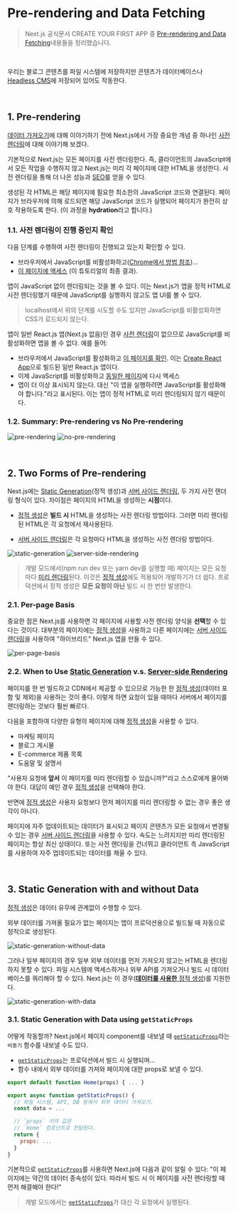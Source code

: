# Pre-rendering and Data Fetching

> Next.js 공식문서 CREATE YOUR FIRST APP 중 [Pre-rendering and Data Fetching](https://nextjs.org/learn/basics/data-fetching)내용들을 정리했습니다.

<br />

우리는 블로그 콘텐츠를 파일 시스템에 저장하지만 콘텐츠가 데이터베이스나 [Headless CMS](https://en.wikipedia.org/wiki/Headless_content_management_system)에 저장되어 있어도 작동한다.

<br />

## 1. Pre-rendering

[데이터 가져오기](https://nextjs.org/docs/basic-features/data-fetching/overview)에 대해 이야기하기 전에 Next.js에서 가장 중요한 개념 중 하나인 [사전 렌더링](https://nextjs.org/docs/basic-features/pages#pre-rendering)에 대해 이야기해 보겠다.

기본적으로 Next.js는 모든 페이지를 사전 렌더링한다. 즉, 클라이언트의 JavaScript에서 모든 작업을 수행하지 않고 Next.js는 미리 각 페이지에 대한 HTML을 생성한다. 사전 렌더링을 통해 더 나은 성능과 [SEO](https://en.wikipedia.org/wiki/Search_engine_optimization)를 얻을 수 있다.

생성된 각 HTML은 해당 페이지에 필요한 최소한의 JavaScript 코드와 연결된다. 페이지가 브라우저에 의해 로드되면 해당 JavaScript 코드가 실행되어 페이지가 완전히 상호 작용하도록 한다. (이 과정을 **hydration**라고 합니다.)

### 1.1. 사전 렌더링이 진행 중인지 확인

다음 단계를 수행하여 사전 렌더링이 진행되고 있는지 확인할 수 있다.

- 브라우저에서 JavaScript를 비활성화하고([Chrome에서 방법 참조](https://developer.chrome.com/docs/devtools/))…
- [이 페이지에 액세스](https://next-learn-starter.vercel.app) (이 튜토리얼의 최종 결과).

앱이 JavaScript 없이 렌더링되는 것을 볼 수 있다. 이는 Next.js가 앱을 정적 HTML로 사전 렌더링했기 때문에 JavaScript를 실행하지 않고도 앱 UI를 볼 수 있다.

> localhost에서 위의 단계를 시도할 수도 있지만 JavaScript를 비활성화하면 CSS가 로드되지 않는다.

앱이 일반 React.js 앱(Next.js 없음)인 경우 [사전 렌더링](https://nextjs.org/docs/basic-features/pages#pre-rendering)이 없으므로 JavaScript를 비활성화하면 앱을 볼 수 없다. 예를 들어:

- 브라우저에서 JavaScript를 활성화하고 [이 페이지를 확인](https://create-react-template.vercel.app/). 이는 [Create React App](https://create-react-app.dev)으로 빌드된 일반 React.js 앱이다.
- 이제 JavaScript를 비활성화하고 [동일한 페이지](https://create-react-template.vercel.app)에 다시 액세스
- 앱이 더 이상 표시되지 않는다. 대신 "이 앱을 실행하려면 JavaScript를 활성화해야 합니다."라고 표시된다. 이는 앱이 정적 HTML로 미리 렌더링되지 않기 때문이다.

### 1.2. Summary: Pre-rendering vs No Pre-rendering

![pre-rendering](./images/pre-rendering.png)
![no-pre-rendering](./images/no-pre-rendering.png)

<br />

## 2. Two Forms of Pre-rendering

Next.js에는 [Static Generation](https://nextjs.org/docs/basic-features/pages#static-generation-recommended)(정적 생성)과 [서버 사이드 렌더링](https://nextjs.org/docs/basic-features/pages#server-side-rendering), 두 가지 사전 렌더링 형식이 있다. 차이점은 페이지의 HTML을 생성하는 **시점**이다.

- [정적 생성](https://nextjs.org/docs/basic-features/pages#static-generation-recommended)은 **빌드 시** HTML을 생성하는 사전 렌더링 방법이다. 그러면 미리 렌더링된 HTML은 각 요청에서 재사용된다.

- [서버 사이드 렌더링](https://nextjs.org/docs/basic-features/pages#server-side-rendering)은 각 요청마다 HTML을 생성하는 사전 렌더링 방법이다.

![static-generation](./images/static-generation.png)
![server-side-rendering](./images/server-side-rendering.png)

> 개발 모드에서(npm run dev 또는 yarn dev를 실행할 때) 페이지는 모든 요청마다 [미리 렌더링](https://nextjs.org/docs/basic-features/pages#pre-rendering)된다. 이것은 [정적 생성](https://nextjs.org/docs/basic-features/data-fetching/get-static-props#runs-on-every-request-in-development)에도 적용되어 개발하기가 더 쉽다. 프로덕션에서 정적 생성은 **모든 요청이 아닌** 빌드 시 한 번만 발생한다.

### 2.1. Per-page Basis

중요한 점은 Next.js를 사용하면 각 페이지에 사용할 사전 렌더링 양식을 **선택**할 수 있다는 것이다. 대부분의 페이지에는 [정적 생성](https://nextjs.org/docs/basic-features/pages#static-generation-recommended)을 사용하고 다른 페이지에는 [서버 사이드 렌더링](https://nextjs.org/docs/basic-features/pages#server-side-rendering)을 사용하여 "하이브리드" Next.js 앱을 만들 수 있다.

![per-page-basis](./images/per-page-basis.png)

### 2.2. When to Use [Static Generation](https://nextjs.org/docs/basic-features/pages#static-generation-recommended) v.s. [Server-side Rendering](https://nextjs.org/docs/basic-features/pages#server-side-rendering)

페이지를 한 번 빌드하고 CDN에서 제공할 수 있으므로 가능한 한 [정적 생성](https://nextjs.org/docs/basic-features/pages#static-generation-recommended)(데이터 포함 및 제외)을 사용하는 것이 좋다. 이렇게 하면 요청이 있을 때마다 서버에서 페이지를 렌더링하는 것보다 훨씬 빠르다.

다음을 포함하여 다양한 유형의 페이지에 대해 [정적 생성](https://nextjs.org/docs/basic-features/pages#static-generation-recommended)을 사용할 수 있다.

- 마케팅 페이지
- 블로그 게시물
- E-commerce 제품 목록
- 도움말 및 설명서

"사용자 요청에 **앞서** 이 페이지를 미리 렌더링할 수 있습니까?"라고 스스로에게 물어봐야 한다. 대답이 예인 경우 [정적 생성](https://nextjs.org/docs/basic-features/pages#static-generation-recommended)을 선택해야 한다.

반면에 [정적 생성](https://nextjs.org/docs/basic-features/pages#static-generation-recommended)은 사용자 요청보다 먼저 페이지를 미리 렌더링할 수 없는 경우 좋은 생각이 아니다.

페이지에 자주 업데이트되는 데이터가 표시되고 페이지 콘텐츠가 모든 요청에서 변경될 수 있는 경우 [서버 사이드 렌더링](https://nextjs.org/docs/basic-features/pages#server-side-rendering)을 사용할 수 있다. 속도는 느려지지만 미리 렌더링된 페이지는 항상 최신 상태이다. 또는 사전 렌더링을 건너뛰고 클라이언트 측 JavaScript를 사용하여 자주 업데이트되는 데이터를 채울 수 있다.

<br />

## 3. Static Generation with and without Data

[정적 생성](https://nextjs.org/docs/basic-features/pages#static-generation-recommended)은 데이터 유무에 관계없이 수행할 수 있다.

외부 데이터를 가져올 필요가 없는 페이지는 앱이 프로덕션용으로 빌드될 때 자동으로 정적으로 생성된다.

![static-generation-without-data](./images/static-generation-without-data.png)

그러나 일부 페이지의 경우 일부 외부 데이터를 먼저 가져오지 않고는 HTML을 렌더링하지 못할 수 있다. 파일 시스템에 액세스하거나 외부 API를 가져오거나 빌드 시 데이터베이스를 쿼리해야 할 수 있다. Next.js는 이 경우([**데이터를 사용한** 정적 생성](https://nextjs.org/docs/basic-features/pages#static-generation-with-data))를 지원한다.

![static-generation-with-data](./images/static-generation-with-data.png)

### 3.1. Static Generation with Data using `getStaticProps`

어떻게 작동할까? Next.js에서 페이지 component를 내보낼 때 [`getStaticProps`](https://nextjs.org/docs/basic-features/data-fetching/overview#getstaticprops-static-generation)라는 `비동기` 함수를 내보낼 수도 있다.

- [`getStaticProps`](https://nextjs.org/docs/basic-features/data-fetching/overview#getstaticprops-static-generation)는 프로덕션에서 빌드 시 실행되며…
- 함수 내에서 외부 데이터를 가져와 페이지에 대한 props로 보낼 수 있다.

```jsx
export default function Home(props) { ... }

export async function getStaticProps() {
  // 파일 시스템, API, DB 등에서 외부 데이터 가져오기.
  const data = ...

  // `props` 키의 값은
  // `Home` 컴포넌트로 전달된다.
  return {
    props: ...
  }
}
```

기본적으로 [`getStaticProps`](https://nextjs.org/docs/basic-features/data-fetching/overview#getstaticprops-static-generation)를 사용하면 Next.js에 다음과 같이 알릴 수 있다: "이 페이지에는 약간의 데이터 종속성이 있다. 따라서 빌드 시 이 페이지를 사전 렌더링할 때 먼저 해결해야 한다!"

> 개발 모드에서는 [`getStaticProps`](https://nextjs.org/docs/basic-features/data-fetching/overview#getstaticprops-static-generation)가 대신 각 요청에서 실행된다.
